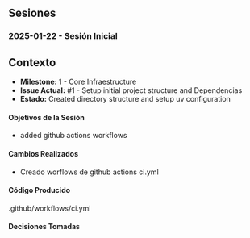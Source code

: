 ## Sesiones

### 2025-01-22 - Sesión Inicial

## Contexto 
- **Milestone:** 1 - Core Infraestructure
- **Issue Actual:** #1 - Setup initial project structure and Dependencias
- **Estado:** Created directory structure and setup uv configuration

#### Objetivos de la Sesión
- added github actions workflows

#### Cambios Realizados
- Creado worflows de github actions ci.yml

#### Código Producido
.github/workflows/ci.yml

#### Decisiones Tomadas


